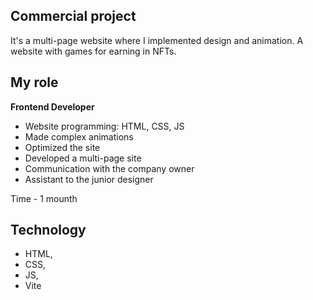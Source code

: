 ## Commercial project

It's a multi-page website where I implemented design and animation. A website
with games for earning in NFTs.

## My role

**Frontend Developer**

- Website programming: HTML, CSS, JS
- Made complex animations
- Optimized the site
- Developed a multi-page site
- Communication with the company owner
- Assistant to the junior designer

Time - 1 mounth

## Technology

- HTML,
- CSS,
- JS,
- Vite
